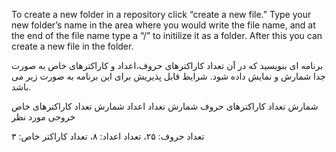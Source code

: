 To create a new folder in a repository click “create a new file.” Type your new folder’s name in the area where you would write the file name, and at the end of the file name type a “/” to initilize it as a folder. After this you can create a new file in the folder.


برنامه ای بنویسید که در آن تعداد کاراکترهای حروف،اعداد و کاراکترهای خاص به صورت جدا شمارش و نمایش داده شود. شرایط قابل پذیریش برای این برنامه به صورت زیر می باشد.

شمارش تعداد کاراکترهای حروف
شمارش تعداد اعداد
شمارش تعداد کاراکترهای خاص
خروجی مورد نظر

تعداد حروف: ۲۵، تعداد اعداد: ۸، تعداد کاراکتر خاص: ۳
